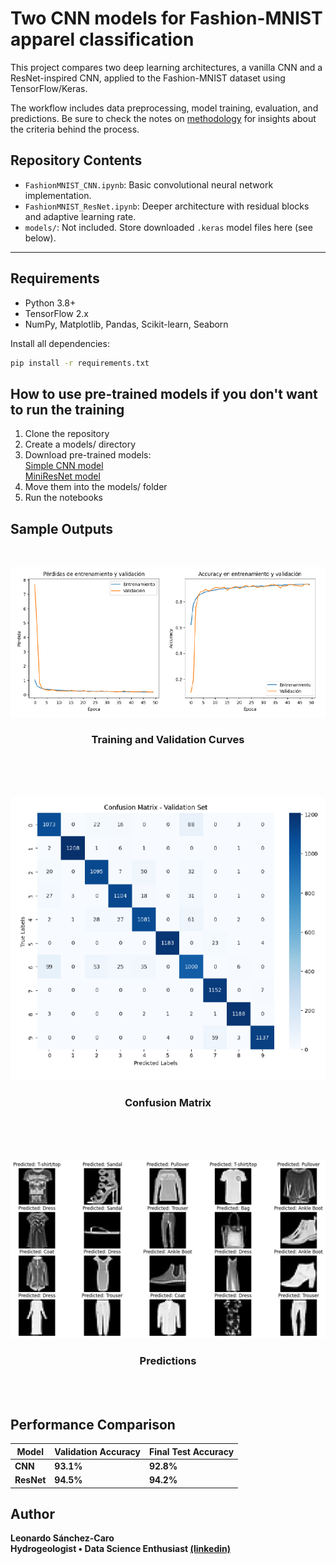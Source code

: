# Two CNN models for Fashion-MNIST apparel classification

This project compares two deep learning architectures, a vanilla CNN and a ResNet-inspired CNN, applied to the Fashion-MNIST dataset using TensorFlow/Keras.

The workflow includes data preprocessing, model training, evaluation, and predictions.
Be sure to check the notes on [methodology](methodology_notes.md) for insights about the criteria behind the process.

## Repository Contents

- `FashionMNIST_CNN.ipynb`: Basic convolutional neural network implementation.
- `FashionMNIST_ResNet.ipynb`: Deeper architecture with residual blocks and adaptive learning rate.
- `models/`: Not included. Store downloaded `.keras` model files here (see below).

---


## Requirements

- Python 3.8+
- TensorFlow 2.x
- NumPy, Matplotlib, Pandas, Scikit-learn, Seaborn

Install all dependencies:
```bash
pip install -r requirements.txt
```


## How to use pre-trained models if you don't want to run the training

1. Clone the repository
2. Create a models/ directory
3. Download pre-trained models:\
[Simple CNN model](https://drive.google.com/file/d/17E0iw5ryyW1uG_EBuj_29NMyc74IrtY_/view)\
[MiniResNet model](https://drive.google.com/file/d/1yqQC_CTU_vCvAYyxe1EkbuVJHBP8IMxQ/view)
4. Move them into the models/ folder
5. Run the notebooks


## Sample Outputs
<br>
<p align="center">
  <img src="images/acc_n_loss.png"/>
</p>
<h3 align="center">Training and Validation Curves</h3>
<br><br><br>
<p align="center">
  <img src="images/conf_matrix.png"/>
</p>
<h3 align="center"><strong>Confusion Matrix</h3>
<br><br><br>
<p align="center">
  <img src="images/predictions.png"/>
</p>
<h3 align="center"><strong>Predictions</h3>
<br><br>

## Performance Comparison

| Model   | Validation Accuracy | Final Test Accuracy |
|---------|---------------------|----------------------|
| CNN     | 93.1%               | 92.8%                |
| ResNet  | 94.5%               | 94.2%                |


## Author

Leonardo Sánchez-Caro\
Hydrogeologist • Data Science Enthusiast
[(linkedin)](https://www.linkedin.com/in/leonardo-sanchezcaro/)
